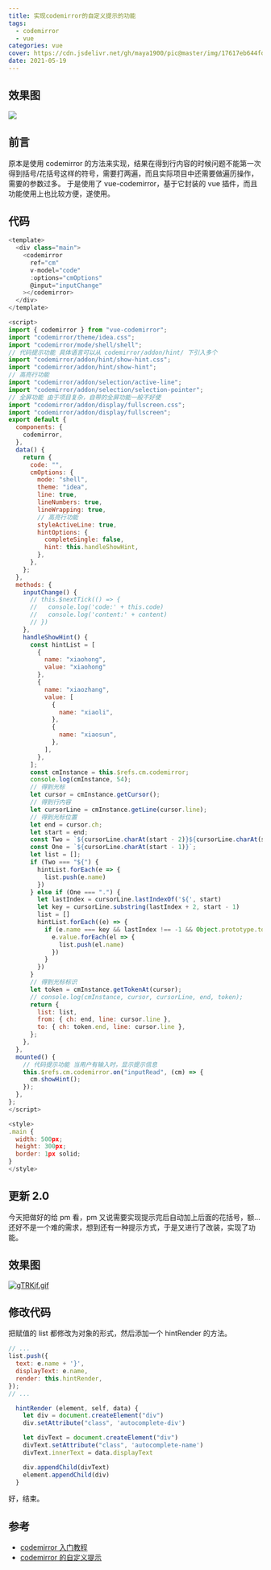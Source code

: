 ```yaml
---
title: 实现codemirror的自定义提示的功能
tags:
  - codemirror
  - vue
categories: vue
cover: https://cdn.jsdelivr.net/gh/maya1900/pic@master/img/17617eb644fd4869c7d7070f6b0e8127.png
date: 2021-05-19
---
```


## 效果图

![](https://cdn.jsdelivr.net/gh/maya1900/pic@master/img/GIF-2021-5-19-23-31-35.gif)

## 前言

原本是使用 codemirror 的方法来实现，结果在得到行内容的时候问题不能第一次得到括号/花括号这样的符号，需要打两遍，而且实际项目中还需要做遍历操作，需要的参数过多。
于是使用了 vue-codemirror，基于它封装的 vue 插件，而且功能使用上也比较方便，遂使用。

## 代码

```javascript
<template>
  <div class="main">
    <codemirror
      ref="cm"
      v-model="code"
      :options="cmOptions"
      @input="inputChange"
    ></codemirror>
  </div>
</template>

<script>
import { codemirror } from "vue-codemirror";
import "codemirror/theme/idea.css";
import "codemirror/mode/shell/shell";
// 代码提示功能 具体语言可以从 codemirror/addon/hint/ 下引入多个
import "codemirror/addon/hint/show-hint.css";
import "codemirror/addon/hint/show-hint";
// 高亮行功能
import "codemirror/addon/selection/active-line";
import "codemirror/addon/selection/selection-pointer";
// 全屏功能 由于项目复杂，自带的全屏功能一般不好使
import "codemirror/addon/display/fullscreen.css";
import "codemirror/addon/display/fullscreen";
export default {
  components: {
    codemirror,
  },
  data() {
    return {
      code: "",
      cmOptions: {
        mode: "shell",
        theme: "idea",
        line: true,
        lineNumbers: true,
        lineWrapping: true,
        // 高亮行功能
        styleActiveLine: true,
        hintOptions: {
          completeSingle: false,
          hint: this.handleShowHint,
        },
      },
    };
  },
  methods: {
    inputChange() {
      // this.$nextTick(() => {
      //   console.log('code:' + this.code)
      //   console.log('content:' + content)
      // })
    },
    handleShowHint() {
      const hintList = [
        {
          name: "xiaohong",
          value: "xiaohong"
        },
        {
          name: "xiaozhang",
          value: [
            {
              name: "xiaoli",
            },
            {
              name: "xiaosun",
            },
          ],
        },
      ];
      const cmInstance = this.$refs.cm.codemirror;
      console.log(cmInstance, 54);
      // 得到光标
      let cursor = cmInstance.getCursor();
      // 得到行内容
      let cursorLine = cmInstance.getLine(cursor.line);
      // 得到光标位置
      let end = cursor.ch;
      let start = end;
      const Two = `${cursorLine.charAt(start - 2)}${cursorLine.charAt(start - 1)}`;
      const One = `${cursorLine.charAt(start - 1)}`;
      let list = [];
      if (Two === "${") {
        hintList.forEach(e => {
          list.push(e.name)
        })
      } else if (One === ".") {
        let lastIndex = cursorLine.lastIndexOf('${', start)
        let key = cursorLine.substring(lastIndex + 2, start - 1)
        list = []
        hintList.forEach((e) => {
          if (e.name === key && lastIndex !== -1 && Object.prototype.toString.call(e.value) === '[object Array]') {
            e.value.forEach(el => {
              list.push(el.name)
            })
          }
        })
      }
      // 得到光标标识
      let token = cmInstance.getTokenAt(cursor);
      // console.log(cmInstance, cursor, cursorLine, end, token);
      return {
        list: list,
        from: { ch: end, line: cursor.line },
        to: { ch: token.end, line: cursor.line },
      };
    },
  },
  mounted() {
    // 代码提示功能 当用户有输入时，显示提示信息
    this.$refs.cm.codemirror.on("inputRead", (cm) => {
      cm.showHint();
    });
  },
};
</script>

<style>
.main {
  width: 500px;
  height: 300px;
  border: 1px solid;
}
</style>
```

## 更新 2.0

今天把做好的给 pm 看，pm 又说需要实现提示完后自动加上后面的花括号，额...还好不是一个难的需求，想到还有一种提示方式，于是又进行了改装，实现了功能。

## 效果图

[![gTRKjf.gif](https://z3.ax1x.com/2021/05/20/gTRKjf.gif)](https://imgtu.com/i/gTRKjf)

## 修改代码

把赋值的 list 都修改为对象的形式，然后添加一个 hintRender 的方法。

```javascript
// ...
list.push({
  text: e.name + '}',
  displayText: e.name,
  render: this.hintRender,
});
// ...
```

```javascript
  hintRender (element, self, data) {
    let div = document.createElement("div")
    div.setAttribute("class", 'autocomplete-div')

    let divText = document.createElement("div")
    divText.setAttribute("class", 'autocomplete-name')
    divText.innerText = data.displayText

    div.appendChild(divText)
    element.appendChild(div)
  }
```

好，结束。

## 参考

- [codemirror 入门教程](https://blog.gavinzh.com/2020/12/13/codemirror-getting-started/)
- [codemirror 的自定义提示](https://blog.csdn.net/smk108/article/details/87637299)
